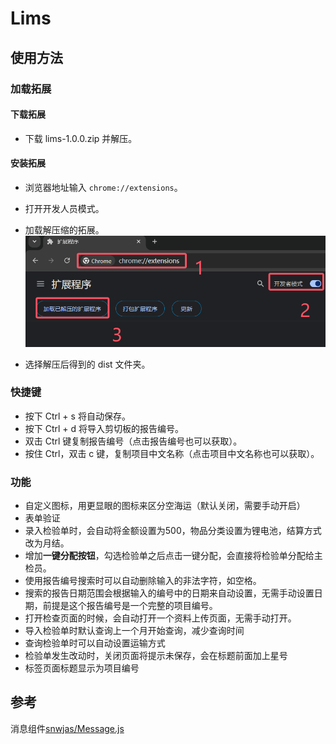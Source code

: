 # Lims

## 使用方法

### 加载拓展

#### 下载拓展

- 下载 lims-1.0.0.zip 并解压。

#### 安装拓展

- 浏览器地址输入 `chrome://extensions`。
- 打开开发人员模式。
- 加载解压缩的拓展。
  ![加载拓展](https://github.com/initialencounter/chrome-extensions/blob/master/lims/assets/image.png?raw=true)

- 选择解压后得到的 dist 文件夹。

### 快捷键

- 按下 Ctrl + s 将自动保存。
- 按下 Ctrl + d 将导入剪切板的报告编号。
- 双击 Ctrl 键复制报告编号（点击报告编号也可以获取）。
- 按住 Ctrl，双击 c 键，复制项目中文名称（点击项目中文名称也可以获取）。

### 功能

- 自定义图标，用更显眼的图标来区分空海运（默认关闭，需要手动开启）
- 表单验证
- 录入检验单时，会自动将金额设置为500，物品分类设置为锂电池，结算方式改为月结。
- 增加**一键分配按钮**，勾选检验单之后点击一键分配，会直接将检验单分配给主检员。
- 使用报告编号搜索时可以自动删除输入的非法字符，如空格。
- 搜索的报告日期范围会根据输入的编号中的日期来自动设置，无需手动设置日期，前提是这个报告编号是一个完整的项目编号。
- 打开检查页面的时候，会自动打开一个资料上传页面，无需手动打开。
- 导入检验单时默认查询上一个月开始查询，减少查询时间
- 查询检验单时可以自动设置运输方式
- 检验单发生改动时，关闭页面将提示未保存，会在标题前面加上星号
- 标签页面标题显示为项目编号

## 参考

消息组件[snwjas/Message.js](https://github.com/snwjas/Message.js)
